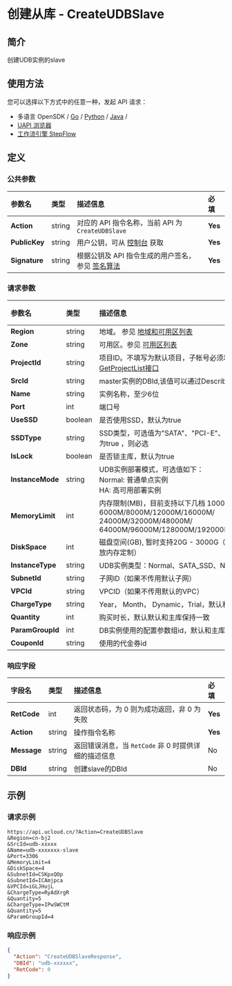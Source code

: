 # 创建从库 - CreateUDBSlave

## 简介

创建UDB实例的slave






## 使用方法

您可以选择以下方式中的任意一种，发起 API 请求：
- 多语言 OpenSDK / [Go](https://github.com/ucloud/ucloud-sdk-go) / [Python](https://github.com/ucloud/ucloud-sdk-python3) / [Java](https://github.com/ucloud/ucloud-sdk-java) /
- [UAPI 浏览器](https://console.ucloud.cn/uapi/detail?id=CreateUDBSlave)
- [工作流引擎 StepFlow](https://console.ucloud.cn/stepflow/manage/)


## 定义

### 公共参数

| 参数名 | 类型 | 描述信息 | 必填 |
|:---|:---|:---|:---|
| **Action**     | string  | 对应的 API 指令名称，当前 API 为 `CreateUDBSlave`                        | **Yes** |
| **PublicKey**  | string  | 用户公钥，可从 [控制台](https://console.ucloud.cn/uapi/apikey) 获取                                             | **Yes** |
| **Signature**  | string  | 根据公钥及 API 指令生成的用户签名，参见 [签名算法](api/summary/signature.md)  | **Yes** |

### 请求参数

| 参数名 | 类型 | 描述信息 | 必填 |
|:---|:---|:---|:---|
| **Region** | string | 地域。 参见 [地域和可用区列表](api/summary/regionlist) |**Yes**|
| **Zone** | string | 可用区。参见 [可用区列表](api/summary/regionlist) |No|
| **ProjectId** | string | 项目ID。不填写为默认项目，子帐号必须填写。 请参考[GetProjectList接口](api/summary/get_project_list) |No|
| **SrcId** | string | master实例的DBId,该值可以通过DescribeUDBInstance获取 |**Yes**|
| **Name** | string | 实例名称，至少6位 |**Yes**|
| **Port** | int | 端口号 |No|
| **UseSSD** | boolean | 是否使用SSD，默认为true |No|
| **SSDType** | string | SSD类型，可选值为"SATA"、"PCI-E"、“NVMe”，如果UseSSD为true ，则必选 |No|
| **IsLock** | boolean | 是否锁主库，默认为true |No|
| **InstanceMode** | string | UDB实例部署模式，可选值如下：<br />Normal: 普通单点实例<br />HA: 高可用部署实例 |No|
| **MemoryLimit** | int | 内存限制(MB)，目前支持以下几档 1000M/2000M/4000M/ 6000M/8000M/12000M/16000M/ 24000M/32000M/48000M/ 64000M/96000M/128000M/192000M/256000M/320000M |No|
| **DiskSpace** | int | 磁盘空间(GB), 暂时支持20G - 3000G（API支持，前端暂时只开放内存定制） |No|
| **InstanceType** | string | UDB实例类型：Normal、SATA_SSD、NVMe_SSD |No|
| **SubnetId** | string | 子网ID（如果不传用默认子网） |No|
| **VPCId** | string | VPCID（如果不传用默认的VPC） |No|
| **ChargeType** | string | Year， Month， Dynamic，Trial，默认和主库保持一致 |No|
| **Quantity** | int | 购买时长，默认默认和主库保持一致 |No|
| **ParamGroupId** | int | DB实例使用的配置参数组id，默认和主库保持一致 |No|
| **CouponId** | string | 使用的代金券id |No|

### 响应字段

| 字段名 | 类型 | 描述信息 | 必填 |
|:---|:---|:---|:---|
| **RetCode** | int | 返回状态码，为 0 则为成功返回，非 0 为失败 |**Yes**|
| **Action** | string | 操作指令名称 |**Yes**|
| **Message** | string | 返回错误消息，当 `RetCode` 非 0 时提供详细的描述信息 |No|
| **DBId** | string | 创建slave的DBId |No|




## 示例

### 请求示例
    
```
https://api.ucloud.cn/?Action=CreateUDBSlave 
&Region=cn-bj2
&SrcId=udb-xxxxx
&Name=udb-xxxxxxx-slave
&Port=3306     
&MemoryLimit=4
&DiskSpace=4
&SubnetId=CSKpxQOp
&SubnetId=ICAmjpca
&VPCId=iGLJHujL
&ChargeType=RyAdXrgR
&Quantity=5
&ChargeType=IPwSWCtM
&Quantity=5
&ParamGroupId=4
```

### 响应示例
    
```json
{
  "Action": "CreateUDBSlaveResponse",
  "DBId": "udb-xxxxxx",
  "RetCode": 0
}
```





